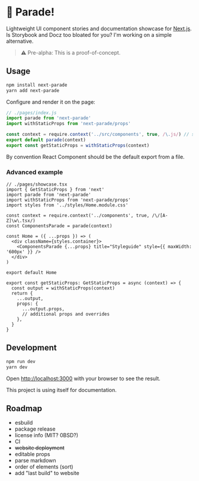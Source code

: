 # 🚩 Parade!

Lightweight UI component stories and documentation showcase for [Next.js](https://nextjs.org/).<br />
Is Storybook and Docz too bloated for you? I'm working on a simple alternative.

> ⚠️ Pre-alpha: This is a proof-of-concept.

## Usage

```bash
npm install next-parade
yarn add next-parade
```

Configure and render it on the page:

```js
// ./pages/index.js
import parade from 'next-parade'
import withStaticProps from 'next-parade/props'

const context = require.context('../src/components', true, /\.js/) // set path and regex
export default parade(context)
export const getStaticProps = withStaticProps(context)
```

By convention React Component should be the default export from a file.

### Advanced example

```tsx
// ./pages/showcase.tsx
import { GetStaticProps } from 'next'
import parade from 'next-parade'
import withStaticProps from 'next-parade/props'
import styles from '../styles/Home.module.css'

const context = require.context('../components', true, /\/[A-Z]\w\.tsx/)
const ComponentsParade = parade(context)

const Home = ({ ...props }) => (
  <div className={styles.container}>
    <ComponentsParade {...props} title="Styleguide" style={{ maxWidth: '600px' }} />
  </div>
)

export default Home

export const getStaticProps: GetStaticProps = async (context) => {
  const output = withStaticProps(context)
  return {
    ...output,
    props: {
      ...output.props,
      // additional props and overrides
    },
  }
}

```

## Development

```bash
npm run dev
yarn dev
```

Open [http://localhost:3000](http://localhost:3000) with your browser to see the result.

This project is using itself for documentation.

## Roadmap

- esbuild
- package release
- license info (MIT? 0BSD?)
- CI
- ~~website deployment~~
- editable props
- parse markdown
- order of elements (sort)
- add "last build" to website
